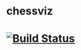 # chessviz
# [![Build Status](https://travis-ci.com/n1kleb/chessviz.svg?branch=master)](https://travis-ci.com/n1kleb/chessviz)